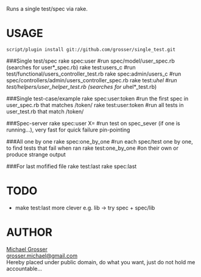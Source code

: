 Runs a single test/spec via rake.

USAGE
=====
    script/plugin install git://github.com/grosser/single_test.git

###Single test/spec
    rake spec:user          #run spec/model/user_spec.rb (searches for user*_spec.rb)
    rake test:users_c       #run test/functional/users_controller_test.rb
    rake spec:admin/users_c #run spec/controllers/admin/users_controller_spec.rb
    rake test:u*hel         #run test/helpers/user_helper_test.rb (searches for u*hel*_test.rb)

###Single test-case/example
    rake spec:user:token    #run the first spec in user_spec.rb that matches /token/
    rake test:user:token    #run all tests in user_test.rb that match /token/

###Spec-server
    rake spec:user X=       #run test on spec_sever (if one is running...), very fast for quick failure pin-pointing

###All one by one
    rake spec:one_by_one    #run each spec/test one by one, to find tests that fail when ran
    rake test:one_by_one    #on their own or produce strange output

###For last mofified file
    rake test:last
    rake spec:last

TODO
====
 - make test:last more clever e.g. lib -> try spec + spec/lib

AUTHOR
======
[Michael Grosser](http://pragmatig.wordpress.com)  
grosser.michael@gmail.com  
Hereby placed under public domain, do what you want, just do not hold me accountable...  